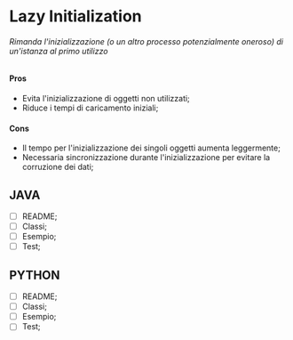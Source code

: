 # Lazy Initialization
###### Rimanda l'inizializzazione (o un altro processo potenzialmente oneroso) di un'istanza al primo utilizzo

#### Pros
- Evita l'inizializzazione di oggetti non utilizzati;
- Riduce i tempi di caricamento iniziali;

#### Cons
- Il tempo per l'inizializzazione dei singoli oggetti aumenta leggermente;
- Necessaria sincronizzazione durante l'inizializzazione per evitare la corruzione dei dati;

## JAVA
- [ ] README;
- [ ] Classi;
- [ ] Esempio;
- [ ] Test;

## PYTHON
- [ ] README;
- [ ] Classi;
- [ ] Esempio;
- [ ] Test;
